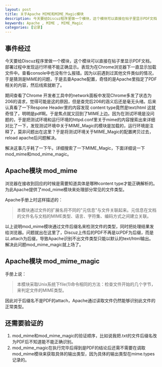 ```yaml
---
layout: post
title: 关于Apache MIME和MIME_Magic模块
description: 今天要给Discuz程序里做一个模块，这个模块可以直接在帖子里显示PDF文档，部署过程中发现运行环境不能正确显示，于是研究了一番，发现还是与MIME有关。
keywords: Apache , MIME , MIME_Magic
categories: [记录]
---
```


## 事件经过

今天要给Discuz程序里做一个模块，这个模块可以直接在帖子里显示PDF文档，部署过程中发现运行环境不能正确显示。表现为在Chrome浏览器下一直显示加载文件中。查看console中也没有什么报错。因为以前遇到过其他文件类似的情况，于是猜测是MiME的问题，于是去查Apache配置，奇怪的是Apache里指定了PDF相关的内容，然后线索就断了。

期间查看了Chrome 开发者工具中的network面板中发现Chrome多发了状态为206的请求，觉得可能是这的原因，但是查完后206的涵义后还是毫无头绪。后来认真看了一下Respone Header里的内容发现 content type竟然是text/html 这就奇怪了，明明是pdf啊。于是焦点就又回到了MIME上边。因为在测试环境是没问题的，于是把测试环境和运行环境的httpd.conf里关于mime的内容搜索出来详细对比了一下，发现测试环境中关于MIME_Magic的模块是加载的，运行环境是注释了，莫非问题出在这里？于是将测试环境关于MIME_Magic的配置拷贝过去，reload apache后问题解决。

解决这事几乎耗了一下午。详细搜索了一下MIME_Magic，下面详细说一下mod_mime和mod_mime_magic。


## Apache模块 mod_mime

浏览器在接收到回应的时候是需要知道具体是哪种content type才能正确解析的。为此Apache提供了mod_mime模块来处理部分常见的文件类型。

Apache手册上时这样描述的：

> 本模块通过文件的扩展名将不同的"元信息"与文件关联起来。元信息在文档的文件名与文档的MIME类型、语言、字符集、编码方式之间建立关联。

以上说明mod_mime模块通过文件后缀名来检测文件的类型，同时把处理结果发给浏览器。问题就出在这里了，Discuz上传后的PDF不再是以PDF为后缀，而是以.attach为后缀，导致Apache识别不出文件类型只能以默认的text/html输出。解决此问题mod_mime_magic就上场了。

## Apache模块 mod_mime_magic

手册上说：

> 本模块采取Unix系统下file(1)命令相同的方法：检查文件开始的几个字节，来判定文件的MIME类型。

因此对于后缀名不是PDF的attach，Apache通过读取文件仍然能够识别此文件的正常类型。

## 还需要验证的

1. mod_mime和mod_mime_magic的验证顺序，比如说我把.txt的文件后缀名改为PDF后不知道能不能正确识别。
2. mod_mime_magic在执行完毕后得到是PDF的结论后还需不需要在调取mod_mime模块来获取具体的输出类型，因为具体的输出类型在mime.types记录的。